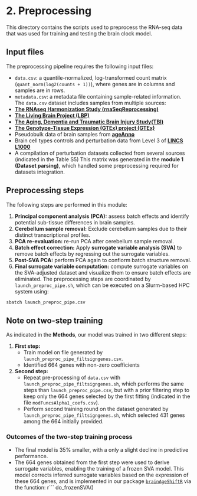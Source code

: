 # 2. Preprocessing
This directory contains the scripts used to preprocess the RNA-seq data that was used for training and testing the brain clock model.
## Input files
The preprocessing pipeline requires the following input files:
- `data.csv`: a quantile-normalized, log-transformed count matrix (`quant_norm(log2(counts + 1))`), where genes are in columns and samples are in rows.
- `metadata.csv`: a metadata file containing sample-related information.
The `data.csv` dataset includes samples from multiple sources: 
- [**The RNAseq Harmonization Study (rnaSeqReprocessing)**](https://adknowledgeportal.synapse.org/Explore/Studies/DetailsPage/StudyDetails?Study=syn9702085)
- [**The Living Brain Project (LBP)**](https://adknowledgeportal.synapse.org/Explore/Studies/DetailsPage/StudyDetails?Study=syn26337520)
- [**The Aging, Dementia and Traumatic Brain Injury Study(TBI)**](https://aging.brain-map.org)
- [**The Genotype-Tissue Expression (GTEx) project (GTEx)**](https://www.gtexportal.org/home/downloads/adultgtex/bulk_tissue_expression)
- Pseudobulk data of brain samples from [**ageAnno**](https://relab.xidian.edu.cn/AgeAnno/#/)
- Brain cell types controls and perturbation data from Level 3 of [**LINCS L1000**](https://maayanlab.cloud/sigcom-lincs/#/Download)
- A compilation of perturbation datasets collected from several sources (indicated in the Table S5)
This matrix was generated in the **module 1 (Dataset parsing)**, which handled some preprocessing required for datasets integration.
## Preprocessing steps
The following steps are performed in this module:
1. **Principal component analysis (PCA):** assess batch effects and identify potential sub-tissue differences in brain samples.
2. **Cerebellum sample removal:** Exclude cerebellum samples due to their distinct transcriptional profiles.
3. **PCA re-evaluation:** re-run PCA after cerebellum sample removal.
4. **Batch effect correction:** Apply **surrogate variable analysis (SVA)** to remove batch effects by regressing out the surrogate variables.
5. **Post-SVA PCA:** perform PCA again to confiorm batch structure removal.
6. **Final surrogate variable computation:** compute surrogate variables on the SVA-adjusted dataset and visualize them to ensure batch effects are eliminated.
The preprocessing steps are coordinated by `launch_preproc_pipe.sh`, which can be executed on a Slurm-based HPC system using:

```bash
sbatch launch_preproc_pipe.csv
```
## Note on two-step training
As indicated in the **Methods**, our model was trained in two different steps:
1. **First step:**
    - Train model on file generated by `launch_preproc_pipe_filtsigngenes.csv`.
    - Identified 664 genes with non-zero coefficients
2. **Second step:**
    - Repeat pre-processing of `data.csv` with `launch_preproc_pipe_filtsigngenes.sh`, which performs the same steps than `launch_preproc_pipe.csv`, but with a prior filtering step to keep only the 664 genes selected by the first fitting (indicated in the file `modFuncsAlpha1_coefs.csv`). 
    - Perform second training round on the dataset generated by `launch_preproc_pipe_filtsigngenes.sh`, which selected 431 genes among the 664 initially provided.
### Outcomes of the two-step training process
- The final model is 35% smaller, with a only a slight decline in predictive performance.
- The 664 genes obtained from the first step were used to derive surrogate variables, enabling the training of a frozen SVA model. This model corrects inferred surrogate variables based on the expression of these 664 genes, and is implemented in our package [`brainAgeShiftR`](https://gitlab.lcsb.uni.lu/CBG/brainAgeShiftR) via the function:
r```
do_frozenSVA()
```